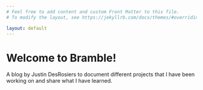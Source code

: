 ```yaml
---
# Feel free to add content and custom Front Matter to this file.
# To modify the layout, see https://jekyllrb.com/docs/themes/#overriding-theme-defaults

layout: default
---
```


# Welcome to Bramble!
A blog by Justin DesRosiers to document different projects that I have been working on and share what I have learned.